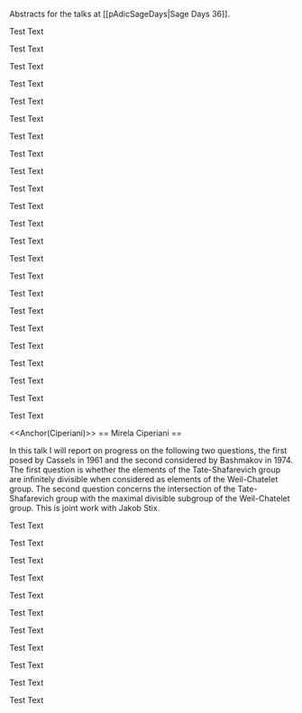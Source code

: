 Abstracts for the talks at [[pAdicSageDays|Sage Days 36]].

Test Text

Test Text

Test Text

Test Text

Test Text

Test Text

Test Text

Test Text

Test Text

Test Text

Test Text

Test Text

Test Text

Test Text

Test Text

Test Text

Test Text

Test Text

Test Text

Test Text

Test Text

Test Text

Test Text



<<Anchor(Ciperiani)>>
== Mirela Ciperiani ==

In this talk I will report on progress on the following two questions, the first posed by
Cassels in 1961 and the second considered by Bashmakov in 1974. The first question is
whether the elements of the Tate-Shafarevich group are infinitely divisible when considered
as elements of the Weil-Chatelet group. The second question concerns the intersection of
the Tate-Shafarevich group with the maximal divisible subgroup of the Weil-Chatelet group.
This is joint work with Jakob Stix.

Test Text

Test Text

Test Text

Test Text

Test Text

Test Text

Test Text

Test Text

Test Text

Test Text

Test Text
